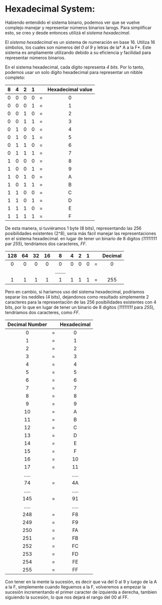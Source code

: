 # Hexadecimal System: 

Habiendo entendido el sistema binario, podemos ver que se vuelve complejo manejar y representar números binarios larogs. Para simplificar esto, se creo y desde entonces utilizá el *sistema hexadecimal*.

El *sistema hexadecimal* es un sistema de numeración en base 16. Utiliza 16 símbolos, los cuales son números del *0 al 9* y letras de la* A a la F*. Este sistema es ampliamente utilizando debido a su eficiencia y facilidad para representar números binarios.

En el sistema hexadecimal, cada dígito representa *4 bits*. Por lo tanto, podemos usar un solo dígito hexadecimal para representar un nibble completo:

|  8  |  4  |  2  |  1  |     | Hexadecimal value |
| :-: | :-: | :-: | :-: | :-: | :---------------: |
|  0  |  0  |  0  |  0  |  =  |         0         |
|  0  |  0  |  0  |  1  |  =  |         1         |
|  0  |  0  |  1  |  0  |  =  |         2         |
|  0  |  0  |  1  |  1  |  =  |         3         |
|  0  |  1  |  0  |  0  |  =  |         4         |
|  0  |  1  |  0  |  1  |  =  |         5         |
|  0  |  1  |  1  |  0  |  =  |         6         |
|  0  |  1  |  1  |  1  |  =  |         7         |
|  1  |  0  |  0  |  0  |  =  |         8         |
|  1  |  0  |  0  |  1  |  =  |         9         |
|  1  |  0  |  1  |  0  |  =  |         A         |
|  1  |  0  |  1  |  1  |  =  |         B         |
|  1  |  1  |  0  |  0  |  =  |         C         |
|  1  |  1  |  0  |  1  |  =  |         D         |
|  1  |  1  |  1  |  0  |  =  |         E         |
|  1  |  1  |  1  |  1  |  =  |         F         |
De esta manera, si tuviéramos 1 byte (8 bits), representando las 256 posibilidades existentes (2^8), sería más fácil manejar las representaciones en el sistema hexadecimal. en lugar de tener un binario de 8 dígitos (*11111111* par *255*), tendríamos dos caracteres, *FF*.

| 128 | 64  | 32  | 16  |    8     |  4  |  2  |  1  |     | Decimal |
| :-: | :-: | :-: | :-: | :------: | :-: | :-: | :-: | :-: | :-----: |
|  0  |  0  |  0  |  0  |    0     |  0  |  0  |  0  |  =  |    0    |
|     |     |     |     | ........ |     |     |     |     |         |
|  1  |  1  |  1  |  1  |    1     |  1  |  1  |  1  |  =  |   255   |
Pero en cambio, si hariamos uso del sistema hexadecimal, podriamos separar los neddles (4 bits), dejandonos como resultado simplemente 2 caracteres para la representación de las 256 posibilidades existentes con 4 bits, por lo que en lugar de tener un binario de 8 digitos (*11111111* para *255*), tendríamos dos caracteres, como *FF*. 

| Decimal Number |     | Hexadecimal |
| :------------: | :-: | :---------: |
|       0        |  =  |      0      |
|       1        |  =  |      1      |
|       2        |  =  |      2      |
|       3        |  =  |      3      |
|       4        |  =  |      4      |
|       5        |  =  |      5      |
|       6        |  =  |      6      |
|       7        |  =  |      7      |
|       8        |  =  |      8      |
|       9        |  =  |      9      |
|       10       |  =  |      A      |
|       11       |  =  |      B      |
|       12       |  =  |      C      |
|       13       |  =  |      D      |
|       14       |  =  |      E      |
|       15       |  =  |      F      |
|       16       |  =  |     10      |
|       17       |  =  |     11      |
|     .....      |     |    .....    |
|       74       |  =  |     4A      |
|     .....      |     |    .....    |
|      145       |  =  |     91      |
|     .....      |     |    .....    |
|      248       |  =  |     F8      |
|      249       |  =  |     F9      |
|      250       |  =  |     FA      |
|      251       |  =  |     FB      |
|      252       |  =  |     FC      |
|      253       |  =  |     FD      |
|      254       |  =  |     FE      |
|      255       |  =  |     FF      |
Con tener en la mente la sucesión, es decir que va del 0 al 9 y luego de la A a la F, simplemente cuando lleguemos a la F, volveremos a empezar la sucesión incrementando el primer caracter de izquierda a derecha, tambien siguiendo la sucesión, lo que nos dejará el rango del 00 al FF. 